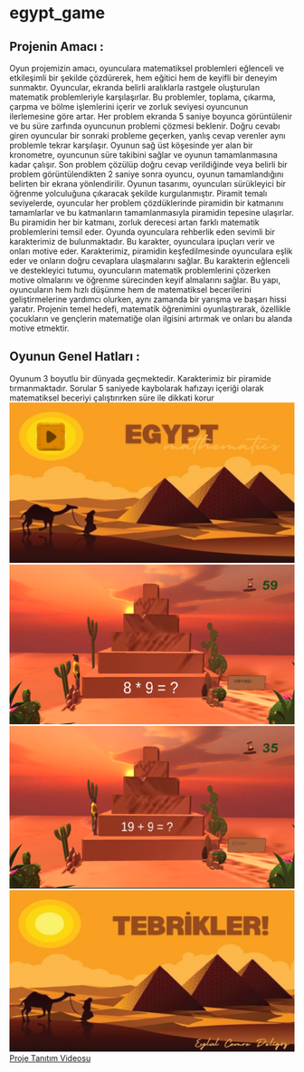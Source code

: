 # egypt_game
## Projenin Amacı :
Oyun projemizin amacı, oyunculara matematiksel problemleri eğlenceli ve etkileşimli bir şekilde çözdürerek, hem eğitici hem de keyifli bir deneyim sunmaktır. Oyuncular, ekranda belirli aralıklarla rastgele oluşturulan matematik problemleriyle karşılaşırlar. Bu problemler, toplama, çıkarma, çarpma ve bölme işlemlerini içerir ve zorluk seviyesi oyuncunun ilerlemesine göre artar. Her problem ekranda 5 saniye boyunca görüntülenir ve bu süre zarfında oyuncunun problemi çözmesi beklenir. Doğru cevabı giren oyuncular bir sonraki probleme geçerken, yanlış cevap verenler aynı problemle tekrar karşılaşır. Oyunun sağ üst köşesinde yer alan bir kronometre, oyuncunun süre takibini sağlar ve oyunun tamamlanmasına kadar çalışır. Son problem çözülüp doğru cevap verildiğinde veya belirli bir problem görüntülendikten 2 saniye sonra oyuncu, oyunun tamamlandığını belirten bir ekrana yönlendirilir.
Oyunun tasarımı, oyuncuları sürükleyici bir öğrenme yolculuğuna çıkaracak şekilde kurgulanmıştır. Piramit temalı seviyelerde, oyuncular her problem çözdüklerinde piramidin bir katmanını tamamlarlar ve bu katmanların tamamlanmasıyla piramidin tepesine ulaşırlar. Bu piramidin her bir katmanı, zorluk derecesi artan farklı matematik problemlerini temsil eder.
Oyunda oyunculara rehberlik eden sevimli bir karakterimiz de bulunmaktadır. Bu karakter, oyunculara ipuçları verir ve onları motive eder. Karakterimiz, piramidin keşfedilmesinde oyunculara eşlik eder ve onların doğru cevaplara ulaşmalarını sağlar. Bu karakterin eğlenceli ve destekleyici tutumu, oyuncuların matematik problemlerini çözerken motive olmalarını ve öğrenme sürecinden keyif almalarını sağlar.
Bu yapı, oyuncuların hem hızlı düşünme hem de matematiksel becerilerini geliştirmelerine yardımcı olurken, aynı zamanda bir yarışma ve başarı hissi yaratır. Projenin temel hedefi, matematik öğrenimini oyunlaştırarak, özellikle çocukların ve gençlerin matematiğe olan ilgisini artırmak ve onları bu alanda motive etmektir.
## Oyunun Genel Hatları : 
Oyunum 3 boyutlu bir dünyada geçmektedir. Karakterimiz bir piramide tırmanmaktadır. Sorular 5 saniyede kaybolarak hafızayı içeriği olarak matematiksel beceriyi çalıştırırken süre ile dikkati korur
![GitHub Rehberi](https://github.com/eylulcemredeligoz/egypt_game/blob/main/img/Ekran%20g%C3%B6r%C3%BCnt%C3%BCs%C3%BC%202024-05-26%20211732.png)
![GitHub Rehberi](https://github.com/eylulcemredeligoz/egypt_game/blob/main/img/Ekran%20g%C3%B6r%C3%BCnt%C3%BCs%C3%BC%202024-05-26%20211651.png)
![GitHub Rehberi](https://github.com/eylulcemredeligoz/egypt_game/blob/main/img/Ekran%20g%C3%B6r%C3%BCnt%C3%BCs%C3%BC%202024-05-26%20211713.png)
![GitHub Rehberi](https://github.com/eylulcemredeligoz/egypt_game/blob/main/img/Ekran%20g%C3%B6r%C3%BCnt%C3%BCs%C3%BC%202024-05-26%20211746.png)
[Proje Tanıtım Videosu](https://github.com/eylulcemredeligoz/egypt_game/blob/main/img/WhatsApp%20Video%202024-05-26%20saat%2021.23.14_97dd5af7.mp4)
